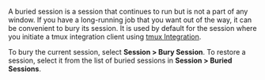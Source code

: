 A buried session is a session that continues to run but is not a part of any window. If you have a long-running job that you want out of the way, it can be convenient to bury its session. It is used by default for the session where you initiate a tmux integration client using <a href="https://gitlab.com/gnachman/iterm2/wikis/TmuxIntegration">tmux Integration</a>.

To bury the current session, select **Session > Bury Session**. To restore a session, select it from the list of buried sessions in **Session > Buried Sessions**.

